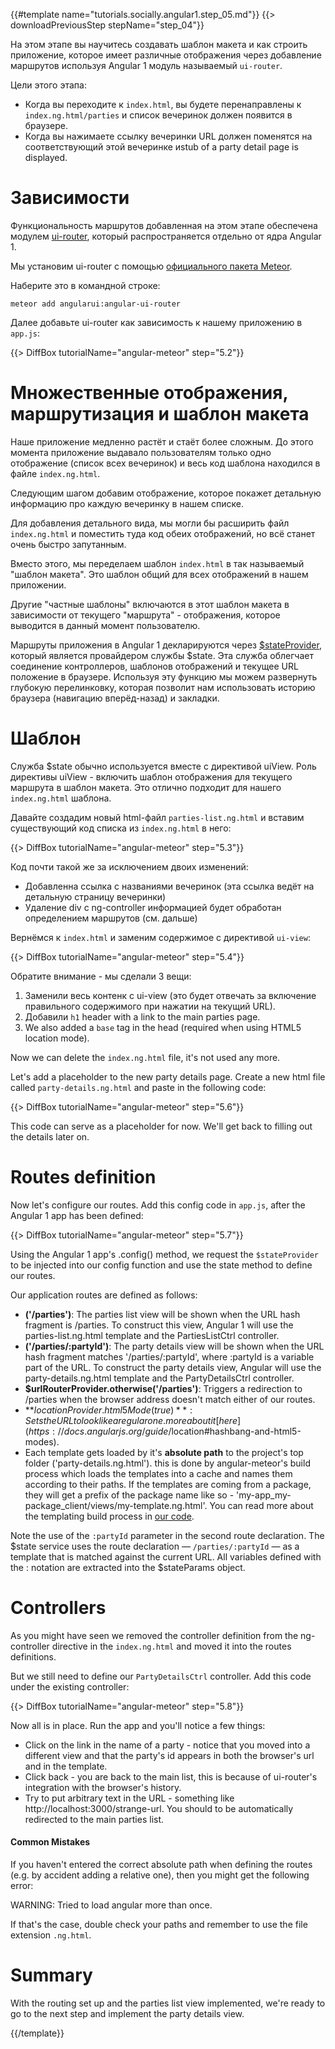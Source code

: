 {{#template name="tutorials.socially.angular1.step_05.md"}}
{{> downloadPreviousStep stepName="step_04"}}

На этом этапе вы научитесь создавать шаблон макета и как строить приложение, которое имеет различные отображения через добавление маршрутов используя Angular 1 модуль называемый `ui-router`.

Цели этого этапа:

* Когда вы переходите к `index.html`, вы будете перенаправлены к `index.ng.html/parties` и список вечеринок должен появится в браузере.
* Когда вы нажимаете ссылку вечеринки URL должен поменятся на соответствующий этой вечеринке иstub of a party detail page is displayed.

# Зависимости

Функциональность маршрутов добавленная на этом этапе обеспечена модулем [ui-router](https://github.com/angular-ui/ui-router), который распространяется отдельно от ядра Angular 1.

Мы установим ui-router с помощью [официального пакета Meteor](https://atmospherejs.com/angularui/angular-ui-router).

Наберите это в командной строке:

    meteor add angularui:angular-ui-router

Далее добавьте ui-router как зависимость к нашему приложению в `app.js`:

{{> DiffBox tutorialName="angular-meteor" step="5.2"}}

# Множественные отображения, маршрутизация и шаблон макета

Наше приложение медленно растёт и стаёт более сложным.
До этого момента приложение выдавало пользователям только одно отображение (список всех вечеринок) и весь код шаблона находился в файле `index.ng.html`.

Следующим шагом добавим отображение, которое покажет детальную информацию про каждую вечеринку в нашем списке.

Для добавления детального вида, мы могли бы расширить файл `index.ng.html` и поместить туда код обеих отображений, но всё станет очень быстро запутанным.

Вместо этого, мы переделаем шаблон `index.html` в так называемый "шаблон макета". Это шаблон общий для всех отображений в нашем приложении.

Другие "частные шаблоны" включаются в этот шаблон макета в зависимости от текущего "маршрута" -  отображения, которое выводится в данный момент пользователю.

Маршруты приложения в Angular 1 декларируются через [$stateProvider](https://github.com/angular-ui/ui-router/wiki), который является провайдером службы $state.
Эта служба облегчает соединение контроллеров, шаблонов отображений и текущее URL положение в браузере.
Используя эту функцию мы можем развернуть глубокую перелинковку, которая позволит нам использовать историю браузера (навигацию вперёд-назад) и закладки.


# Шаблон

Служба $state обычно используется вместе с директивой uiView.
Роль директивы uiView - включить шаблон отображения для текущего маршрута в шаблон макета.
Это отлично подходит для нашего `index.ng.html` шаблона.

Давайте создадим новый html-файл `parties-list.ng.html` и вставим существующий код списка из `index.ng.html` в него:

{{> DiffBox tutorialName="angular-meteor" step="5.3"}}

Код почти такой же за исключением двоих изменений:

- Добавленна ссылка с названиями вечеринок (эта ссылка ведёт на детальную страницу вечеринки)
- Удаление div с ng-controller информацией будет обработан определением маршрутов (см. дальше)

Вернёмся к `index.html` и заменим содержимое с директивой `ui-view`:

{{> DiffBox tutorialName="angular-meteor" step="5.4"}}

Обратите внимание - мы сделали 3 вещи:

1. Заменили весь контенк с ui-view (это будет отвечать за включение правильного содержимого при нажатии на текущий URL).
2. Добавили `h1` header with a link to the main parties page.
3. We also added a `base` tag in the head (required when using HTML5 location mode).

Now we can delete the `index.ng.html` file, it's not used any more.

Let's add a placeholder to the new party details page.
Create a new html file called `party-details.ng.html` and paste in the following code:

{{> DiffBox tutorialName="angular-meteor" step="5.6"}}

This code can serve as a placeholder for now. We'll get back to filling out the details later on.

# Routes definition

Now let's configure our routes.
Add this config code in `app.js`, after the Angular 1 app has been defined:

{{> DiffBox tutorialName="angular-meteor" step="5.7"}}

Using the Angular 1 app's .config() method, we request the `$stateProvider` to be injected into our config function and use the state method to define our routes.

Our application routes are defined as follows:

* **('/parties')**: The parties list view will be shown when the URL hash fragment is /parties. To construct this view, Angular 1 will use the parties-list.ng.html template and the PartiesListCtrl controller.
* **('/parties/:partyId')**: The party details view will be shown when the URL hash fragment matches '/parties/:partyId', where :partyId is a variable part of the URL. To construct the party details view, Angular will use the party-details.ng.html template and the PartyDetailsCtrl controller.
* **$urlRouterProvider.otherwise('/parties')**: Triggers a redirection to /parties when the browser address doesn't match either of our routes.
* **$locationProvider.html5Mode(true)**: Sets the URL to look like a regular one. more about it [here](https://docs.angularjs.org/guide/$location#hashbang-and-html5-modes).
* Each template gets loaded by it's **absolute path** to the project's top folder ('party-details.ng.html').  this is done by angular-meteor's build process which loads the templates into a cache and names them according to their paths.
If the templates are coming from a package, they will get a prefix of the package name like so - 'my-app_my-package_client/views/my-template.ng.html'.
You can read more about the templating build process in [our code](https://github.com/Urigo/angular-meteor/blob/master/plugin/handler.js).

Note the use of the `:partyId` parameter in the second route declaration.
The $state service uses the route declaration — `/parties/:partyId` — as a template that is matched against the current URL.
All variables defined with the : notation are extracted into the $stateParams object.

# Controllers

As you might have seen we removed the controller definition from the ng-controller directive in the `index.ng.html` and moved it into the routes definitions.

But we still need to define our `PartyDetailsCtrl` controller.
Add this code under the existing controller:

{{> DiffBox tutorialName="angular-meteor" step="5.8"}}

Now all is in place.  Run the app and you'll notice a few things:

* Click on the link in the name of a party - notice that you moved into a different view and that the party's id appears in both the browser's url and in the template.
* Click back - you are back to the main list, this is because of ui-router's integration with the browser's history.
* Try to put arbitrary text in the URL - something like http://localhost:3000/strange-url.  You should to be automatically redirected to the main parties list.


#### Common Mistakes

If you haven't entered the correct absolute path when defining the routes (e.g. by accident adding a relative one), then you might get the following error:

WARNING: Tried to load angular more than once.

If that's the case, double check your paths and remember to use the file extension `.ng.html`.


# Summary

With the routing set up and the parties list view implemented, we're ready to go to the next step and implement the party details view.

{{/template}}
